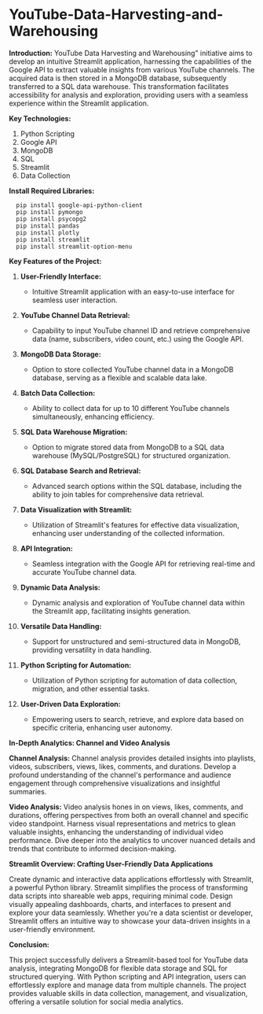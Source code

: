 # YouTube-Data-Harvesting-and-Warehousing
**Introduction:**
YouTube Data Harvesting and Warehousing" initiative aims to develop an intuitive Streamlit application, harnessing the capabilities of the Google API to extract valuable insights from various YouTube channels. The acquired data is then stored in a MongoDB database, subsequently transferred to a SQL data warehouse. This transformation facilitates accessibility for analysis and exploration, providing users with a seamless experience within the Streamlit application.

**Key Technologies:**
1. Python Scripting
2. Google API
3. MongoDB
4. SQL
5. Streamlit
6. Data Collection

**Install Required Libraries:**

      pip install google-api-python-client
      pip install pymongo
      pip install psycopg2
      pip install pandas
      pip install plotly
      pip install streamlit
      pip install streamlit-option-menu


**Key Features of the Project:**

1. **User-Friendly Interface:**
   - Intuitive Streamlit application with an easy-to-use interface for seamless user interaction.

2. **YouTube Channel Data Retrieval:**
   - Capability to input YouTube channel ID and retrieve comprehensive data (name, subscribers, video count, etc.) using the Google API.

3. **MongoDB Data Storage:**
   - Option to store collected YouTube channel data in a MongoDB database, serving as a flexible and scalable data lake.

4. **Batch Data Collection:**
   - Ability to collect data for up to 10 different YouTube channels simultaneously, enhancing efficiency.

5. **SQL Data Warehouse Migration:**
   - Option to migrate stored data from MongoDB to a SQL data warehouse (MySQL/PostgreSQL) for structured organization.

6. **SQL Database Search and Retrieval:**
   - Advanced search options within the SQL database, including the ability to join tables for comprehensive data retrieval.

7. **Data Visualization with Streamlit:**
   - Utilization of Streamlit's features for effective data visualization, enhancing user understanding of the collected information.

8. **API Integration:**
   - Seamless integration with the Google API for retrieving real-time and accurate YouTube channel data.

9. **Dynamic Data Analysis:**
   - Dynamic analysis and exploration of YouTube channel data within the Streamlit app, facilitating insights generation.

10. **Versatile Data Handling:**
    - Support for unstructured and semi-structured data in MongoDB, providing versatility in data handling.

11. **Python Scripting for Automation:**
    - Utilization of Python scripting for automation of data collection, migration, and other essential tasks.

12. **User-Driven Data Exploration:**
    - Empowering users to search, retrieve, and explore data based on specific criteria, enhancing user autonomy.

**In-Depth Analytics: Channel and Video Analysis**

**Channel Analysis:**
Channel analysis provides detailed insights into playlists, videos, subscribers, views, likes, comments, and durations. Develop a profound understanding of the channel's performance and audience engagement through comprehensive visualizations and insightful summaries.

**Video Analysis:**
Video analysis hones in on views, likes, comments, and durations, offering perspectives from both an overall channel and specific video standpoint. Harness visual representations and metrics to glean valuable insights, enhancing the understanding of individual video performance. Dive deeper into the analytics to uncover nuanced details and trends that contribute to informed decision-making.

**Streamlit Overview: Crafting User-Friendly Data Applications**

Create dynamic and interactive data applications effortlessly with Streamlit, a powerful Python library. Streamlit simplifies the process of transforming data scripts into shareable web apps, requiring minimal code. Design visually appealing dashboards, charts, and interfaces to present and explore your data seamlessly. Whether you're a data scientist or developer, Streamlit offers an intuitive way to showcase your data-driven insights in a user-friendly environment.

**Conclusion:**

This project successfully delivers a Streamlit-based tool for YouTube data analysis, integrating MongoDB for flexible data storage and SQL for structured querying. With Python scripting and API integration, users can effortlessly explore and manage data from multiple channels. The project provides valuable skills in data collection, management, and visualization, offering a versatile solution for social media analytics.
